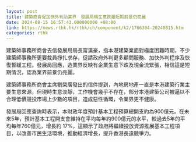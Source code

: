 ```yaml
---
layout: post
title: 建築商會促加快外判助業界　發展局稱生意跌屬短期前景仍亮麗
date: 2024-08-15 16:57:43.000000000 +08:00
link: https://news.rthk.hk/rthk/ch/component/k2/1766304-20240815.htm
categories: rthk
---
```


建築師事務所商會去信發展局局長甯漢豪，指本港建築業面對極度困難時期，不少建築師事務所更要裁員掙扎求存，促請政府外判更多顧問服務、加快外判程序及恢復暫緩工程。發展局回應，造業界反映有企業生意下跌及現金流緊張，相信這是短期情況，認為業界前景仍亮麗。

建築師事務所商會主席劉榮廣發出的信件提到，內地房地產一直是本港建築行業主要生意來源，但現時生意淡靜，工作機會幾乎不存在，部分本港建築公司被逼以不合理低價競投市場上少數的項目，造成惡性循環，令業界更不健康。

發展局回應查詢時表示，本財政年度預計基本工程預算總開支約為900億元。在未來5年，預計基本工程開支會維持在平均每年約900億元的水平，較過去5年的平均每年760億元，增長約 17%，這顯示了政府將繼續投放資源推展基本工程項目，以改善市民生活環境，推動經濟增長，提升香港長遠競爭力。
